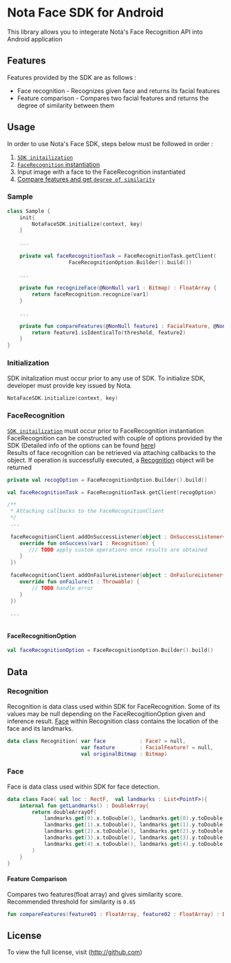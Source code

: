 
# Nota Face SDK for Android
This library allows you to integerate Nota's Face Recognition API into Android application
  
## Features
Features provided by the SDK are as follows :
* Face recognition - Recognizes given face and returns its facial features
* Feature comparison - Compares two facial features and returns the degree of similarity between them
  
## Usage
In order to use Nota's Face SDK, steps below must be followed in order :
1. [`SDK initailization`](#initialization)
3. [`FaceRecognition` instantiation](#FaceRecognition)
4. Input image with a face to the FaceRecognition instantiated
5. [Compare features and get `degree of similarity`](#featurecomparison)
  
### Sample
```kotlin
class Sample {
    init{
        NotaFaceSDK.initialize(context, key)
    } 
    
    ...
    
    private val faceRecognitionTask = FaceRecognitionTask.getClient(
                    FaceRecognitionOption.Builder().build())
                
    ...
    
    private fun recognizeFace(@NonNull var1 : Bitmap) : FloatArray {
        return faceRecognition.recognize(var1)
    }
    
    ...

    private fun compareFeatures(@NonNull feature1 : FacialFeature, @NonNull feature2 : FacialFeature) : Boolean {
        return feature1.isIdenticalTo(threshold, feature2)
    }
}

```
  
### Initialization
SDK initalization must occur prior to any use of SDK. 
To initialize SDK, developer must provide key issued by Nota. 

```kotlin
NotaFaceSDK.initialize(context, key)
```
  
### FaceRecognition
[`SDK initailization`](#initialization) must occur prior to FaceRecognition instantiation  
FaceRecognition can be constructed with couple of options provided by the SDK (Detailed info of the options can be found [here](#facerecognitionoption))  
Results of face recognition can be retrieved via attaching callbacks to the object. If operation is successfully executed, a [Recognition](#recognition) object will be returned
  
```kotlin
private val recogOption = FaceRecognitionOption.Builder().build()

val faceRecognitionTask = FaceRecognitionTask.getClient(recogOption)

/**
 * Attaching callbacks to the FaceRecognitionClient
 */
 ...
 
 faceRecognitionClient.addOnSuccessListener(object : OnSuccessListener<Recognition>{
    override fun onSuccess(var1 : Recognition) {
       /// TODO apply custom operations once results are obtained
    }
 })
 
 faceRecognitionClient.addOnFailureListener(object : OnFailureListener{
    override fun onFailure(t : Throwable) {
        // TODO handle error
    }
 })
 
 ...
 
```
  
#### FaceRecognitionOption

```kotlin
val faceRecognitionOption = FaceRecognitionOption.Builder().build()

```
  
  
## Data
### Recognition
Recognition is data class used within SDK for FaceRecognition. Some of its values may be null depending on the FaceRecogitionOption given and inference result.
[Face](#face) within Recognition class contains the location of the face and its landmarks. 
```kotlin
data class Recognition( var face           : Face? = null,
                        var feature        : FacialFeature? = null,
                        val originalBitmap : Bitmap)
```


### Face
Face is data class used within SDK for face detection. 
```kotlin
data class Face( val loc : RectF,  val landmarks : List<PointF>){
    internal fun getLandmarks() : DoubleArray{
        return doubleArrayOf(
            landmarks.get(0).x.toDouble(), landmarks.get(0).y.toDouble(),  // left eye
            landmarks.get(1).x.toDouble(), landmarks.get(1).y.toDouble(),  // right eye
            landmarks.get(2).x.toDouble(), landmarks.get(2).y.toDouble(),  // nose
            landmarks.get(3).x.toDouble(), landmarks.get(3).y.toDouble(),  // mouth left
            landmarks.get(4).x.toDouble(), landmarks.get(4).y.toDouble() // mouth right
        )
    }
}
```

#### Feature Comparison
Compares two features(float array) and gives similarity score. Recommended threshold for similarity is `0.65`  

```kotlin
fun compareFeatures(feature01 : FloatArray, feature02 : FloatArray) : Double

```

## License
To view the full license, visit (http://github.com)

